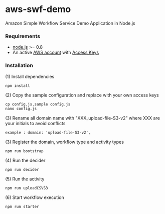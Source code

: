# aws-swf-demo
Amazon Simple Workflow Service Demo Application in Node.js

### Requirements
 * [node.js](http://nodejs.org/) >= 0.8
 * An active [AWS account](http://aws.amazon.com/) with [Access Keys](http://docs.amazonwebservices.com/AWSSecurityCredentials/1.0/AboutAWSCredentials.html#AccessKeys)

### Installation

(1) Install dependencies
```
npm install
```
(2) Copy the sample configuration and replace with your own access keys
```
cp config.js.sample config.js
nano config.js
```
(3) Rename all domain name with "XXX_upload-file-S3-v2" where XXX are your initials to avoid conflicts
```
example : domain: 'upload-file-S3-v2',
```

(3) Register the domain, workflow type and activity types
```
npm run bootstrap
```
(4) Run the decider
```
npm run decider
```
(5) Run the activity
```
npm run uploadCSVS3
```

(6) Start workflow execution
```
npm run starter
```
